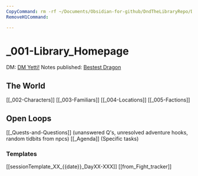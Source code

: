 ```yaml
---
CopyCommand: rm -rf ~/Documents/Obsidian-for-github/DndTheLibraryRepo/DndTheLibrary && cp -R ~/Library/Mobile\ Documents/iCloud~md~obsidian/Documents/BrainBackupJ/DndTheLibrary ~/Documents/Obsidian-for-github/DndTheLibraryRepo && git commit -m "just an update"
RemoveH1Command:

---
```

# _001-Library_Homepage
DM: [DM Yetti!](https://www.dmyetti.com/)
Notes published: [Bestest Dragon](https://thelibrarynotes.netlify.app/)
## The World
[[_002-Characters]]
[[_003-Familiars]]
[[_004-Locations]]
[[_005-Factions]]

## Open Loops
[[_Quests-and-Questions]] (unanswered Q's, unresolved adventure hooks, random tidbits from npcs)
[[_Agenda]] (Specific tasks)

### Templates
  [[sessionTemplate_XX_{{date}}_DayXX-XXX]]
  [[from_Fight_tracker]]
  
  
